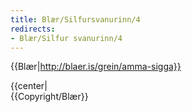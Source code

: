 ```yaml
---
title: Blær/Silfursvanurinn/4
redirects:
- Blær/Silfur svanurinn/4
---
```


{{Blær|http://blaer.is/grein/amma-sigga}}

<div class="book" data-translate=true data-audio-file="Silfur_svanurinn_04-4.mp3">
{{center|<Audio src="Silfur_svanurinn_04-4.mp3"/>}}
<html>
<div class="blaer article">

<div class="article-entry">
  <div class="images-two-up">
    <div class="image-box image-box-half">
      <img src="https://ylhyra.is/Special:Filepath/Blær_–_Silfur_svanurinn_82960.jpeg">
    </div>
    <div class="image-box image-box-half">
      <img src="https://ylhyra.is/Special:Filepath/Blær_–_Silfur_svanurinn_62248.jpeg">
    </div>
  </div>

  <div class="image-box image-box-medium">
    <img src="https://ylhyra.is/Special:Filepath/Blær_–_Silfur_svanurinn_89517.jpeg">
  </div>
</div>
<div class="article-entry">
  <div class="text">
    <p><strong data-translate=no data-no-audio=true>Sigga: </strong>Ekki taka mynd af draslinu, ég fel það hér bak við hurðina. Einhvers staðar verða vondir að vera.</p>
    <p><strong data-translate=no data-no-audio=true>Birna:</strong> Hvaðan kemur áhuginn á barnavögnum?</p>
    <p><strong data-translate=no data-no-audio=true>Sigga:</strong> Tja, ég veit það nú ekki. Það gæti verið að þegar ég var lítil og við fluttum frá Vínarborg var ekki pláss fyrir barnavagninn minn og hann skilinn eftir. Í hvert skipti sem einhver úr fjölskyldunni fer til útlanda leita þau
      að barnavagni til að gefa mér.&nbsp;</p>
  </div>

</div>

</div>
</html>
</div>
{{Copyright/Blær}}